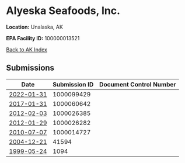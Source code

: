 # Alyeska Seafoods, Inc.

**Location:** Unalaska, AK

**EPA Facility ID:** 100000013521

[Back to AK Index](../../index.md)

## Submissions

| Date | Submission ID | Document Control Number |
|------|--------------|-------------------------|
| [2022-01-31](submissions/1000099429.md) | 1000099429 |  |
| [2017-01-31](submissions/1000060642.md) | 1000060642 |  |
| [2012-02-03](submissions/1000026385.md) | 1000026385 |  |
| [2012-01-29](submissions/1000026282.md) | 1000026282 |  |
| [2010-07-07](submissions/1000014727.md) | 1000014727 |  |
| [2004-12-21](submissions/41594.md) | 41594 |  |
| [1999-05-24](submissions/1094.md) | 1094 |  |
